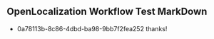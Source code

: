 ## OpenLocalization Workflow Test MarkDown
* 0a78113b-8c86-4dbd-ba98-9bb7f2fea252 thanks!

<!--HONumber=Jul16_HO4-->


